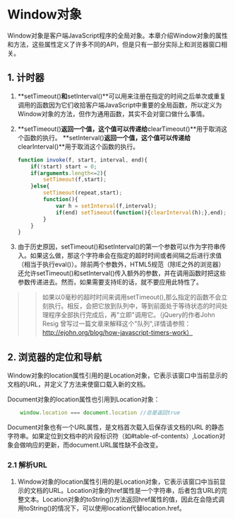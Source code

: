 # Window对象

Window对象是客户端JavaScript程序的全局对象。本章介绍Window对象的属性和方法，这些属性定义了许多不同的API，但是只有一部分实际上和浏览器窗口相关。

## 1. 计时器
 
 1. **setTimeout()**和**setInterval()**可以用来注册在指定的时间之后单次或重复调用的函数因为它们收拾客户端JavaScript中重要的全局函数，所以定义为Window对象的方法，但作为通用函数，其实不会对窗口做什么事情。

2. **setTimeout()**返回一个值，这个值可以传递给**clearTimeout()**用于取消这个函数的执行。 **setInterval()**返回一个值，这个值可以传递给**clearInterval()**用于取消这个函数的执行。
    ```javascript
    function invoke(f, start, interval, end){
        if(!start) start = 0;
        if(arguments.length<=2){
            setTimeout(f,start);
        }else{
            setTimeout(repeat,start);
            function(){
                var h = setInterval(f,interval);
                if(end) setTimeout(function(){clearInterval(h);},end);
            }
        }
    }
    ```

3. 由于历史原因，setTimeout()和setInterval()的第一个参数可以作为字符串传入。如果这么做，那这个字符串会在指定的超时时间或者间隔之后进行求值（相当于执行eval()）。除前两个参数外，HTML5规范（除IE之外的浏览器）还允许setTimeout()和setInterval()传入额外的参数，并在调用函数时把这些参数传递进去。然而，如果需要支持IE的话，就不要应用此特性了。

>> 如果以0毫秒的超时时间来调用setTimeout(),那么指定的函数不会立刻执行。相反，会把它放到队列中，等到前面处于等待状态的时间处理程序全部执行完成后，再"立即"调用它。（jQuery的作者John Resig 曾写过一篇文章来解释这个"队列",详情请参照：http://ejohn.org/blog/how-javascript-timers-work）


## 2. 浏览器的定位和导航

Window对象的location属性引用的是Location对象，它表示该窗口中当前显示的文档的URL，并定义了方法来使窗口载入新的文档。

Document对象的location属性也引用到Location对象：
```javascript
    window.location === document.location //总是返回true
```

Document对象也有一个URL属性，是文档首次载入后保存该文档的URL
的静态字符串。如果定位到文档中的片段标识符（如#table-of-contents）,Location对象会做响应的更新，而document.URL属性缺不会改变。

### 2.1 解析URL

1. Window对象的location属性引用的是Location对象，它表示该窗口中当前显示的文档的URL。Location对象的href属性是一个字符串，后者包含URL的完整文本。Location对象的toString()方法返回href属性的值，因此在会隐式调用toString()的情况下，可以使用location代替location.href。